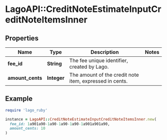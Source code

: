 # LagoAPI::CreditNoteEstimateInputCreditNoteItemsInner

## Properties

| Name | Type | Description | Notes |
| ---- | ---- | ----------- | ----- |
| **fee_id** | **String** | The fee unique identifier, created by Lago. |  |
| **amount_cents** | **Integer** | The amount of the credit note item, expressed in cents. |  |

## Example

```ruby
require 'lago_ruby'

instance = LagoAPI::CreditNoteEstimateInputCreditNoteItemsInner.new(
  fee_id: 1a901a90-1a90-1a90-1a90-1a901a901a90,
  amount_cents: 10
)
```

